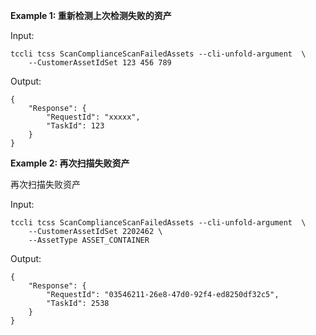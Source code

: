 **Example 1: 重新检测上次检测失败的资产**



Input: 

```
tccli tcss ScanComplianceScanFailedAssets --cli-unfold-argument  \
    --CustomerAssetIdSet 123 456 789
```

Output: 
```
{
    "Response": {
        "RequestId": "xxxxx",
        "TaskId": 123
    }
}
```

**Example 2: 再次扫描失败资产**

再次扫描失败资产

Input: 

```
tccli tcss ScanComplianceScanFailedAssets --cli-unfold-argument  \
    --CustomerAssetIdSet 2202462 \
    --AssetType ASSET_CONTAINER
```

Output: 
```
{
    "Response": {
        "RequestId": "03546211-26e8-47d0-92f4-ed8250df32c5",
        "TaskId": 2538
    }
}
```

